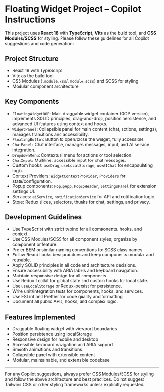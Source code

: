 <!-- Use this file to provide workspace-specific custom instructions to Copilot. For more details, visit https://code.visualstudio.com/docs/copilot/copilot-customization#_use-a-githubcopilotinstructionsmd-file -->

# Floating Widget Project – Copilot Instructions

This project uses **React 18** with **TypeScript**, **Vite** as the build tool, and **CSS Modules/SCSS** for styling. Please follow these guidelines for all Copilot suggestions and code generation:

## Project Structure
- React 18 with TypeScript
- Vite as the build tool
- CSS Modules (`.module.css`/`.module.scss`) and SCSS for styling
- Modular component architecture

## Key Components
- `FloatingWidgetOOP`: Main draggable widget container (OOP version), implements SOLID principles, drag-and-drop, position persistence, and advanced UI features using context and hooks.
- `WidgetPanel`: Collapsible panel for main content (chat, actions, settings), manages transitions and accessibility.
- `FloatingButton`: Button to open/close the widget, fully accessible.
- `ChatPanel`: Chat interface, manages messages, input, and AI service integration.
- `DropdownMenu`: Contextual menu for actions or tool selection.
- `ChatInput`: Multiline, accessible input for chat messages.
- Custom hooks: `useDrag`, `useLocalStorage`, `useAIChat` for encapsulating logic.
- Context Providers: `WidgetContextProvider`, `Providers` for state/configuration.
- Popup components: `PopupApp`, `PopupHeader`, `SettingsPanel` for extension settings UI.
- Services: `aiService`, `notificationService` for API and notification logic.
- Store: Redux slices, selectors, thunks for chat, settings, and privacy.

## Development Guidelines
- Use TypeScript with strict typing for all components, hooks, and context.
- Use CSS Modules/SCSS for all component styles; organize by component or feature.
- Prefer BEM or similar naming conventions for SCSS class names.
- Follow React hooks best practices and keep components modular and reusable.
- Apply SOLID principles in all code and architecture decisions.
- Ensure accessibility with ARIA labels and keyboard navigation.
- Maintain responsive design for all components.
- Use Redux Toolkit for global state and custom hooks for local state.
- Use `useLocalStorage` or Redux-persist for persistence.
- Write unit/integration tests for components, hooks, and services.
- Use ESLint and Prettier for code quality and formatting.
- Document all public APIs, hooks, and complex logic.

## Features Implemented
- Draggable floating widget with viewport boundaries
- Position persistence using localStorage
- Responsive design for mobile and desktop
- Accessible keyboard navigation and ARIA support
- Smooth animations and transitions
- Collapsible panel with extensible content
- Modular, maintainable, and extensible codebase

---

For any Copilot suggestions, always prefer CSS Modules/SCSS for styling and follow the above architecture and best practices. Do not suggest Tailwind CSS or other styling frameworks unless explicitly requested.
